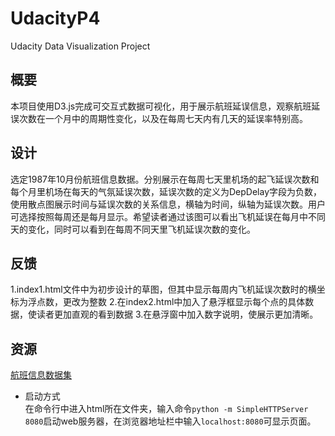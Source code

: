 # UdacityP4
Udacity Data Visualization Project

## 概要  
本项目使用D3.js完成可交互式数据可视化，用于展示航班延误信息，观察航班延误次数在一个月中的周期性变化，以及在每周七天内有几天的延误率特别高。
## 设计  
选定1987年10月份航班信息数据。分别展示在每周七天里机场的起飞延误次数和每个月里机场在每天的气氛延误次数，延误次数的定义为DepDelay字段为负数，使用散点图展示时间与延误次数的关系信息，横轴为时间，纵轴为延误次数。用户可选择按照每周还是每月显示。希望读者通过该图可以看出飞机延误在每月中不同天的变化，同时可以看到在每周不同天里飞机延误次数的变化。

## 反馈
1.index1.html文件中为初步设计的草图，但其中显示每周内飞机延误次数时的横坐标为浮点数，更改为整数
2.在index2.html中加入了悬浮框显示每个点的具体数据，使读者更加直观的看到数据
3.在悬浮窗中加入数字说明，使展示更加清晰。
## 资源
[航班信息数据集](http://stat-computing.org/dataexpo/2009/the-data.html)  

- 启动方式  
在命令行中进入html所在文件夹，输入命令`python -m SimpleHTTPServer 8080`启动web服务器，在浏览器地址栏中输入`localhost:8080`可显示页面。
